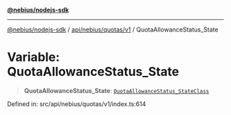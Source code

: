 [**@nebius/nodejs-sdk**](../../../../../README.md)

---

[@nebius/nodejs-sdk](../../../../../README.md) / [api/nebius/quotas/v1](../README.md) / QuotaAllowanceStatus_State

# Variable: QuotaAllowanceStatus_State

> **QuotaAllowanceStatus_State**: [`QuotaAllowanceStatus_StateClass`](../type-aliases/QuotaAllowanceStatus_StateClass.md)

Defined in: src/api/nebius/quotas/v1/index.ts:614
